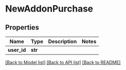 # NewAddonPurchase

## Properties
Name | Type | Description | Notes
------------ | ------------- | ------------- | -------------
**user_id** | **str** |  | 

[[Back to Model list]](../README.md#documentation-for-models) [[Back to API list]](../README.md#documentation-for-api-endpoints) [[Back to README]](../README.md)


